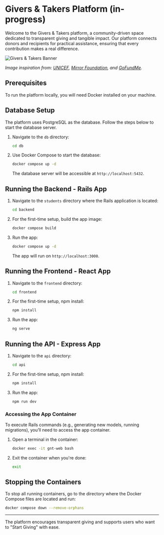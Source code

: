 # Givers & Takers Platform (in-progress)

Welcome to the Givers & Takers platform, a community-driven space dedicated to transparent giving and tangible impact. Our platform connects donors and recipients for practical assistance, ensuring that every contribution makes a real difference.

![Givers & Takers Banner](./figures/homepage.png)

*Image inspiration from: [UNICEF](https://www.unicef.org), [Mirror Foundation](https://www.mirror.or.th), and [GoFundMe](https://www.gofundme.com).*

## Prerequisites

To run the platform locally, you will need Docker installed on your machine.

## Database Setup

The platform uses PostgreSQL as the database. Follow the steps below to start the database server.

1. Navigate to the `db` directory:

   ```bash
   cd db
   ```

2. Use Docker Compose to start the database:

   ```bash
   docker compose up -d
   ```

   The database server will be accessible at `http://localhost:5432`.

## Running the Backend - Rails App

1. Navigate to the `students` directory where the Rails application is located:

   ```bash
   cd backend
   ```

2. For the first-time setup, build the app image:

   ```bash
   docker compose build
   ```

3. Run the app:

   ```bash
   docker compose up -d
   ```

   The app will run on `http://localhost:3000`.

## Running the Frontend - React App

1. Navigate to the `frontend` directory:

   ```bash
   cd frontend
   ```

2. For the first-time setup, npm install:
   ```bash
   npm install
   ```

3. Run the app:
   ```bash
   ng serve
   ```

## Running the API - Express App

1. Navigate to the `api` directory:
   ```bash
   cd api
   ```

2. For the first-time setup, npm install:
   ```bash
   npm install
   ```

3. Run the app:
   ```bash
   npm run dev
   ```

### Accessing the App Container

To execute Rails commands (e.g., generating new models, running migrations), you’ll need to access the app container.

1. Open a terminal in the container:

   ```bash
   docker exec -it gnt-web bash
   ```

2. Exit the container when you're done:

   ```bash
   exit
   ```

## Stopping the Containers

To stop all running containers, go to the directory where the Docker Compose files are located and run:

```bash
docker compose down --remove-orphans
```

---

The platform encourages transparent giving and supports users who want to "Start Giving" with ease.